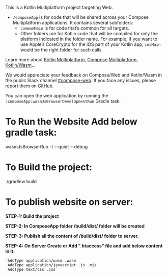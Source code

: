 This is a Kotlin Multiplatform project targeting Web.

* `/composeApp` is for code that will be shared across your Compose Multiplatform applications.
  It contains several subfolders:
    - `commonMain` is for code that’s common for all targets.
    - Other folders are for Kotlin code that will be compiled for only the platform indicated in the
      folder name.
      For example, if you want to use Apple’s CoreCrypto for the iOS part of your Kotlin app,
      `iosMain` would be the right folder for such calls.

Learn more
about [Kotlin Multiplatform](https://www.jetbrains.com/help/kotlin-multiplatform-dev/get-started.html),
[Compose Multiplatform](https://github.com/JetBrains/compose-multiplatform/#compose-multiplatform),
[Kotlin/Wasm](https://kotl.in/wasm/)…

We would appreciate your feedback on Compose/Web and Kotlin/Wasm in the public Slack
channel [#compose-web](https://slack-chats.kotlinlang.org/c/compose-web).
If you face any issues, please report them
on [GitHub](https://github.com/JetBrains/compose-multiplatform/issues).

You can open the web application by running the `:composeApp:wasmJsBrowserDevelopmentRun` Gradle
task.

# To Run the Website Add below gradle task:
wasmJsBrowserRun -t --quiet --debug

# To Build the project:
./gradlew build


# To publish website on server:
**STEP-1: Build the project**

**STEP-2: In ComposeApp folder /build/dist/ folder will be created**

**STEP-3: Publish all the content of /build/dist/ folder to server.**

**STEP-4: On Server Create or Add ".htaccess" file and add below content in it:**

    `AddType application/wasm .wasm
     AddType application/javascript .js .mjs
     AddType text/css .css`

